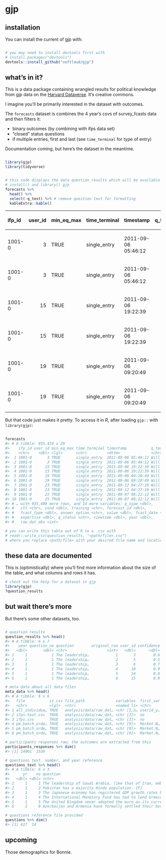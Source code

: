 
<!-- README.md is generated from README.Rmd. Please edit that file -->

# gjp

<!-- badges: start -->

<!-- badges: end -->

## installation

You can install the current of gjp with:

``` r

# you may need to install devtools first with
# install.packages("devtools")
devtools::install_github("softloud/gjp")
```

## what’s in it?

This is a data package containing wrangled results for political
knowledge from gjp data on the [Harvard
Dataverse](https://dataverse.harvard.edu/dataset.xhtml?persistentId=doi:10.7910/DVN/BPCDH5).
It’s creative commons.

I imagine you’ll be primarily interested in the dataset with outcomes.

The `forecasts` dataset is combines the 4 year’s csvs of survey\_fcasts
data and then filters it:

  - binary outcomes (by combining with ifps data set)
  - “closed” status questions
  - if multiple entries, first and last (see `time_terminal` for type of
    entry)

Documentation coming, but here’s the dataset in the meantime.

``` r

library(gjp)
library(tidyverse)


# this code displays the data question_results which will be available once you 
# install() and library() gjp
forecasts %>% 
  head() %>% 
  select(-q_text) %>% # remove question text for formatting
  kableExtra::kable()
```

<table>

<thead>

<tr>

<th style="text-align:left;">

ifp\_id

</th>

<th style="text-align:right;">

user\_id

</th>

<th style="text-align:left;">

min\_eq\_max

</th>

<th style="text-align:left;">

time\_terminal

</th>

<th style="text-align:left;">

timestamp

</th>

<th style="text-align:right;">

q\_type

</th>

<th style="text-align:left;">

ctt

</th>

<th style="text-align:right;">

cond

</th>

<th style="text-align:left;">

training

</th>

<th style="text-align:right;">

forecast\_id

</th>

<th style="text-align:right;">

fcast\_type

</th>

<th style="text-align:left;">

answer\_option

</th>

<th style="text-align:right;">

value

</th>

<th style="text-align:left;">

fcast\_date

</th>

<th style="text-align:right;">

expertise

</th>

<th style="text-align:left;">

q\_status

</th>

<th style="text-align:right;">

viewtime

</th>

<th style="text-align:right;">

year

</th>

<th style="text-align:right;">

raw\_dat\_obs

</th>

</tr>

</thead>

<tbody>

<tr>

<td style="text-align:left;">

1001-0

</td>

<td style="text-align:right;">

3

</td>

<td style="text-align:left;">

TRUE

</td>

<td style="text-align:left;">

single\_entry

</td>

<td style="text-align:left;">

2011-09-06 05:46:12

</td>

<td style="text-align:right;">

0

</td>

<td style="text-align:left;">

2b

</td>

<td style="text-align:right;">

2

</td>

<td style="text-align:left;">

b

</td>

<td style="text-align:right;">

\-197541

</td>

<td style="text-align:right;">

1

</td>

<td style="text-align:left;">

a

</td>

<td style="text-align:right;">

0.50

</td>

<td style="text-align:left;">

2011-09-06

</td>

<td style="text-align:right;">

1

</td>

<td style="text-align:left;">

closed

</td>

<td style="text-align:right;">

NA

</td>

<td style="text-align:right;">

1

</td>

<td style="text-align:right;">

5556

</td>

</tr>

<tr>

<td style="text-align:left;">

1001-0

</td>

<td style="text-align:right;">

3

</td>

<td style="text-align:left;">

TRUE

</td>

<td style="text-align:left;">

single\_entry

</td>

<td style="text-align:left;">

2011-09-06 05:46:12

</td>

<td style="text-align:right;">

0

</td>

<td style="text-align:left;">

2b

</td>

<td style="text-align:right;">

2

</td>

<td style="text-align:left;">

b

</td>

<td style="text-align:right;">

\-197541

</td>

<td style="text-align:right;">

1

</td>

<td style="text-align:left;">

b

</td>

<td style="text-align:right;">

0.50

</td>

<td style="text-align:left;">

2011-09-06

</td>

<td style="text-align:right;">

1

</td>

<td style="text-align:left;">

closed

</td>

<td style="text-align:right;">

NA

</td>

<td style="text-align:right;">

1

</td>

<td style="text-align:right;">

5557

</td>

</tr>

<tr>

<td style="text-align:left;">

1001-0

</td>

<td style="text-align:right;">

15

</td>

<td style="text-align:left;">

TRUE

</td>

<td style="text-align:left;">

single\_entry

</td>

<td style="text-align:left;">

2011-09-06 19:22:39

</td>

<td style="text-align:right;">

0

</td>

<td style="text-align:left;">

4b12

</td>

<td style="text-align:right;">

4

</td>

<td style="text-align:left;">

b

</td>

<td style="text-align:right;">

\-195380

</td>

<td style="text-align:right;">

0

</td>

<td style="text-align:left;">

a

</td>

<td style="text-align:right;">

0.25

</td>

<td style="text-align:left;">

2011-09-06

</td>

<td style="text-align:right;">

2

</td>

<td style="text-align:left;">

closed

</td>

<td style="text-align:right;">

NA

</td>

<td style="text-align:right;">

1

</td>

<td style="text-align:right;">

8377

</td>

</tr>

<tr>

<td style="text-align:left;">

1001-0

</td>

<td style="text-align:right;">

15

</td>

<td style="text-align:left;">

TRUE

</td>

<td style="text-align:left;">

single\_entry

</td>

<td style="text-align:left;">

2011-09-06 19:22:39

</td>

<td style="text-align:right;">

0

</td>

<td style="text-align:left;">

4b12

</td>

<td style="text-align:right;">

4

</td>

<td style="text-align:left;">

b

</td>

<td style="text-align:right;">

\-195380

</td>

<td style="text-align:right;">

1

</td>

<td style="text-align:left;">

b

</td>

<td style="text-align:right;">

0.75

</td>

<td style="text-align:left;">

2011-09-06

</td>

<td style="text-align:right;">

2

</td>

<td style="text-align:left;">

closed

</td>

<td style="text-align:right;">

NA

</td>

<td style="text-align:right;">

1

</td>

<td style="text-align:right;">

8378

</td>

</tr>

<tr>

<td style="text-align:left;">

1001-0

</td>

<td style="text-align:right;">

19

</td>

<td style="text-align:left;">

TRUE

</td>

<td style="text-align:left;">

single\_entry

</td>

<td style="text-align:left;">

2011-09-06 09:20:49

</td>

<td style="text-align:right;">

0

</td>

<td style="text-align:left;">

2a

</td>

<td style="text-align:right;">

2

</td>

<td style="text-align:left;">

a

</td>

<td style="text-align:right;">

\-197306

</td>

<td style="text-align:right;">

1

</td>

<td style="text-align:left;">

a

</td>

<td style="text-align:right;">

0.60

</td>

<td style="text-align:left;">

2011-09-06

</td>

<td style="text-align:right;">

1

</td>

<td style="text-align:left;">

closed

</td>

<td style="text-align:right;">

NA

</td>

<td style="text-align:right;">

1

</td>

<td style="text-align:right;">

5858

</td>

</tr>

<tr>

<td style="text-align:left;">

1001-0

</td>

<td style="text-align:right;">

19

</td>

<td style="text-align:left;">

TRUE

</td>

<td style="text-align:left;">

single\_entry

</td>

<td style="text-align:left;">

2011-09-06 09:20:49

</td>

<td style="text-align:right;">

0

</td>

<td style="text-align:left;">

2a

</td>

<td style="text-align:right;">

2

</td>

<td style="text-align:left;">

a

</td>

<td style="text-align:right;">

\-197306

</td>

<td style="text-align:right;">

1

</td>

<td style="text-align:left;">

b

</td>

<td style="text-align:right;">

0.40

</td>

<td style="text-align:left;">

2011-09-06

</td>

<td style="text-align:right;">

1

</td>

<td style="text-align:left;">

closed

</td>

<td style="text-align:right;">

NA

</td>

<td style="text-align:right;">

1

</td>

<td style="text-align:right;">

5859

</td>

</tr>

</tbody>

</table>

But that code just makes it pretty. To access it in R, after loading
`gjp::` with `library(gjp)`:

``` r
 
forecasts 
#> # A tibble: 935,419 x 20
#>    ifp_id user_id min_eq_max time_terminal timestamp           q_text
#>    <chr>    <dbl> <lgl>      <chr>         <dttm>              <chr> 
#>  1 1001-0       3 TRUE       single_entry  2011-09-06 05:46:12 Will …
#>  2 1001-0       3 TRUE       single_entry  2011-09-06 05:46:12 Will …
#>  3 1001-0      15 TRUE       single_entry  2011-09-06 19:22:39 Will …
#>  4 1001-0      15 TRUE       single_entry  2011-09-06 19:22:39 Will …
#>  5 1001-0      19 TRUE       single_entry  2011-09-06 09:20:49 Will …
#>  6 1001-0      19 TRUE       single_entry  2011-09-06 09:20:49 Will …
#>  7 1001-0      23 TRUE       single_entry  2011-09-12 04:27:10 Will …
#>  8 1001-0      23 TRUE       single_entry  2011-09-12 04:27:10 Will …
#>  9 1001-0      25 TRUE       single_entry  2011-09-07 08:22:12 Will …
#> 10 1001-0      25 TRUE       single_entry  2011-09-07 08:22:12 Will …
#> # … with 935,409 more rows, and 14 more variables: q_type <dbl>,
#> #   ctt <chr>, cond <dbl>, training <chr>, forecast_id <dbl>,
#> #   fcast_type <dbl>, answer_option <chr>, value <dbl>, fcast_date <date>,
#> #   expertise <dbl>, q_status <chr>, viewtime <dbl>, year <dbl>,
#> #   raw_dat_obs <int>

# you can write this table out of R to a .csv with 
# readr::write_csv(question_results, "<path/file>.csv") 
# where you replace <path/file> with your desired file name and location.
```

## these data are documented

This is (optimistically) where you’ll find more information about the
size of the table, and what columns and rows it has.

``` r
# check out the help for a dataset in gjp
library(gjp)
?question_results
```

## but wait there’s more

But there’s some other datasets, too.

``` r

# question results
question_results %>% head()
#> # A tibble: 6 x 7
#>    year question_no question        original_row user_id confidence outcome
#>   <dbl>       <dbl> <chr>                  <int>   <dbl>      <dbl>   <dbl>
#> 1     1           1 The leadership…            1       3        0.6       0
#> 2     1           1 The leadership…            2       5        0.5       1
#> 3     1           1 The leadership…            3       6        0.7       1
#> 4     1           1 The leadership…            4      10        0.9       1
#> 5     1           1 The leadership…            5      14        0.6       1
#> 6     1           1 The leadership…            6      15        0.9       1

# meta data about all data files
meta_data %>% head()
#> # A tibble: 6 x 6
#>   file           is_csv file_path              variables  first_var pk_flag
#>   <chr>          <lgl>  <chr>                  <named li> <chr>     <lgl>  
#> 1 all_individua… TRUE   analysis/data/raw_dat… <chr [1,5… userid_y… TRUE   
#> 2 ifps-text.csv  TRUE   analysis/data/raw_dat… <chr [3]>  no        FALSE  
#> 3 ifps.csv       TRUE   analysis/data/raw_dat… <chr [3]>  no        FALSE  
#> 4 pm_batch_orde… TRUE   analysis/data/raw_dat… <chr [9]>  Market.N… FALSE  
#> 5 pm_batch_orde… TRUE   analysis/data/raw_dat… <chr [9]>  Market.N… FALSE  
#> 6 pm_batch_orde… TRUE   analysis/data/raw_dat… <chr [9]>  Market.N… FALSE

# participants responses raw; the outcomes are extracted from this
participants_responses %>% dim()
#> [1] 14001  1539

# questions text, number, and year reference
questions_text %>% head()
#> # A tibble: 6 x 3
#>      yr    no question                                                     
#>   <dbl> <dbl> <chr>                                                        
#> 1     1     1 The leadership of Saudi Arabia, like that of Iran, embraces …
#> 2     1     2 Pakistan has a majority Hindu population. [F]                
#> 3     1     3 The Japanese economy has registered GDP growth rates between…
#> 4     1     4 The International Monetary Fund has had to lend Greece many …
#> 5     1     5 The United Kingdom never adopted the euro as its currency. […
#> 6     1     6 Azerbaijan and Armenia have formally settled their border di…

# questions reference file provided
questions %>% dim()
#> [1] 617  14
```

## upcoming

Those demographics for Bonnie.
